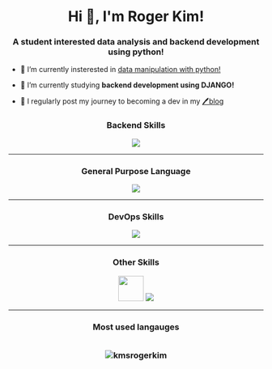 <h1 align="center">Hi 👋, I'm Roger Kim!</h1>
<h3 align="center">A student interested data analysis and backend development using python!</h3>

- 🔭 I’m currently insterested in [data manipulation with python!](https://github.com/RogerKimJazzLover/PYTHON-Corporate-Data-Analysis.git)

- 🌱 I’m currently studying **backend development using DJANGO!**

- 📒 I regularly post my journey to becoming a dev in my [🖊️blog](https://rogerkimjazzlover.github.io/)

<h3 align="center">Backend Skills</h3>
<p align="center">
   <img src="https://skillicons.dev/icons?i=django,mysql,postgresql"/>
</p>
<hr/>
  
<h3 align="center">General Purpose Language</h3>
<p align="center">
   <img src="https://skillicons.dev/icons?i=python,c,cpp,cs"/>
</p>
<hr/>

<h3 align="center">DevOps Skills</h3>
<p align="center">
   <img src="https://skillicons.dev/icons?i=aws,docker,linux,bash,git,github"/>
</p>
<hr/>

<h3 align="center">Other Skills</h3>
<p align="center">
   <img src="https://cdn.jsdelivr.net/gh/devicons/devicon@latest/icons/pandas/pandas-original-wordmark.svg" height=50, width=50/>
   <img src="https://skillicons.dev/icons?i=html,css,pr"/>
</p>
<hr/>

<h3 align="center">Most used langauges
<br><br/>
<p>
  <img align="center" src="https://github-readme-stats.vercel.app/api/top-langs?username=kmsrogerkim&show_icons=true&locale=en&layout=compact" alt="kmsrogerkim" />
</p>
</h3>
